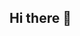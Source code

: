 ## Hi there 👋

<!--
**Tatakai7/Tatakai7** is a ✨ _special_ ✨ repository because its `README.md` (this file) appears on your GitHub profile.

Here are some ideas to get you started:

- 🔭 I’m currently working on my personal side projects
- 🌱 I’m currently learning C# and typescript

[![Raymond GitHub stats](https://github-readme-stats.vercel.app/api?username=Tatakai7&count private=true&show icons=true&theme=radical&hide rank=false)]
(https://github.com/anuraghazra/github-readme-stats)
